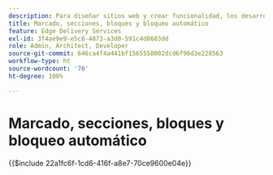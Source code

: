 ```yaml
---
description: Para diseñar sitios web y crear funcionalidad, los desarrolladores utilizan el marcado y el DOM que se representan dinámicamente a partir del contenido. El marcado y el DOM se construyen de una manera que permite una manipulación y un estilo flexibles. Al mismo tiempo, proporciona una funcionalidad predeterminada para que el desarrollador no tenga que preocuparse por algunos de los aspectos de los sitios web modernos.
title: Marcado, secciones, bloques y bloqueo automático
feature: Edge Delivery Services
exl-id: 3f4ae9e9-e5c8-4873-a3d0-591c4d8683dd
role: Admin, Architect, Developer
source-git-commit: 646ca4f4a441bf1565558002dcd6f96d3e228563
workflow-type: ht
source-wordcount: '70'
ht-degree: 100%

---
```


# Marcado, secciones, bloques y bloqueo automático

{{$include 22a1fc6f-1cd6-416f-a8e7-70ce9600e04e}}
